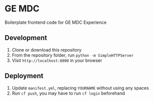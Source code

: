 # GE MDC
Boilerplate frontend code for GE MDC Experience

## Development

1. Clone or download this repository
2. From the repository folder, run `python -m SimpleHTTPServer`
3. Visit `http://localhost:8000` in your browser

## Deployment

1. Update `manifest.yml`, replacing `YOURNAME` without using any spaces
2. Run `cf push`, you may have to run `cf login` beforehand
